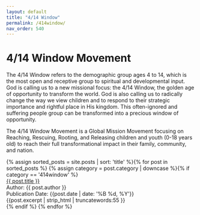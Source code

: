 ```yaml
---
layout: default
title: "4/14 Window"
permalink: /414window/
nav_order: 540
---
```

<h1 class="category-title">4/14 Window Movement</h1>

<p>The 4/14 Window refers to the demographic group ages 4 to 14, which is the most open and receptive group to spiritual and developmental input. God is calling us to a new missional focus: the 4/14 Window, the golden age of opportunity to transform the world. God is also calling us to radically change the way we view children and to respond to their strategic importance and rightful place in His kingdom. This often-ignored and suffering people group can be transformed into a precious window of opportunity.</p>
<p>The 4/14 Window Movement is a Global Mission Movement focusing on Reaching, Rescuing, Rooting, and Releasing children and youth (0-18 years old) to reach their full transformational impact in their family, community, and nation.</p>

<div class="article-container">
 {% assign sorted_posts = site.posts | sort: 'title' %}{% for post in sorted_posts %}
    {% assign category = post.category | downcase %}{% if category == '414window' %}
      <div class="article-list">
        <div class="article-category"></div>
        <div class="article-summary">
          <a href="{{ post.url | prepend: site.baseurl }}">{{ post.title }}</a><br>
          <div class="author">Author: {{ post.author }}</div>
          <div class="publication-date">Publication Date: <time datetime="{{post.date | date: '%F'}}">{{post.date | date: '%B %d, %Y'}}</time></div>
          <div class="excerpt">{{post.excerpt | strip_html | truncatewords:55 }}</div>
        </div>
      </div>
    {% endif %}
  {% endfor %}
</div>
